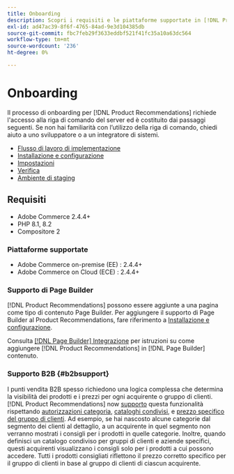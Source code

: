 ```yaml
---
title: Onboarding
description: Scopri i requisiti e le piattaforme supportate in [!DNL Product Recommendations].
exl-id: ad47ac39-8f6f-4765-84ad-9e3d104385db
source-git-commit: fbc7feb29f3633eddbf521f41fc35a10a63dc564
workflow-type: tm+mt
source-wordcount: '236'
ht-degree: 0%

---
```


# Onboarding

Il processo di onboarding per [!DNL Product Recommendations] richiede l&#39;accesso alla riga di comando del server ed è costituito dai passaggi seguenti. Se non hai familiarità con l’utilizzo della riga di comando, chiedi aiuto a uno sviluppatore o a un integratore di sistemi.

- [Flusso di lavoro di implementazione](implementation-workflow.md)
- [Installazione e configurazione](install-configure.md)
- [Impostazioni](settings.md)
- [Verifica](verify.md)
- [Ambiente di staging](staging-environment.md)

## Requisiti

- Adobe Commerce 2.4.4+
- PHP 8.1, 8.2
- Compositore 2

### Piattaforme supportate

- Adobe Commerce on-premise (EE) : 2.4.4+
- Adobe Commerce on Cloud (ECE) : 2.4.4+

### Supporto di Page Builder

[!DNL Product Recommendations] possono essere aggiunte a una pagina come tipo di contenuto Page Builder. Per aggiungere il supporto di Page Builder al Product Recommendations, fare riferimento a [Installazione e configurazione](install-configure.md).

Consulta [[!DNL Page Builder] Integrazione](page-builder.md) per istruzioni su come aggiungere [!DNL Product Recommendations] in [!DNL Page Builder] contenuto.

### Supporto B2B {#b2bsupport}

I punti vendita B2B spesso richiedono una logica complessa che determina la visibilità dei prodotti e i prezzi per ogni acquirente o gruppo di clienti. [!DNL Product Recommendations] now [supporto](release-notes.md) questa funzionalità rispettando [autorizzazioni categoria](https://experienceleague.adobe.com/docs/commerce-admin/catalog/categories/category-permissions.html), [cataloghi condivisi](https://experienceleague.adobe.com/docs/commerce-admin/b2b/shared-catalogs/catalog-shared.html), e [prezzo specifico del gruppo di clienti](https://experienceleague.adobe.com/docs/commerce-admin/catalog/products/pricing/pricing-advanced.html). Ad esempio, se hai nascosto alcune categorie dal segmento dei clienti al dettaglio, a un acquirente in quel segmento non verranno mostrati i consigli per i prodotti in quelle categorie. Inoltre, quando definisci un catalogo condiviso per gruppi di clienti e aziende specifici, questi acquirenti visualizzano i consigli solo per i prodotti a cui possono accedere. Tutti i prodotti consigliati riflettono il prezzo corretto specifico per il gruppo di clienti in base al gruppo di clienti di ciascun acquirente.
